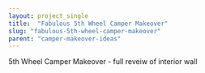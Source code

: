 ```yaml
---
layout: project_single
title:  "Fabulous 5th Wheel Camper Makeover"
slug: "fabulous-5th-wheel-camper-makeover"
parent: "camper-makeover-ideas"
---
```

5th Wheel Camper Makeover - full reveiw of interior wall